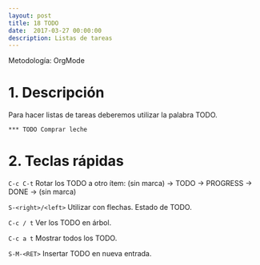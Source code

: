 ```yaml
---
layout: post
title: 18 TODO
date:  2017-03-27 00:00:00
description: Listas de tareas
---
```


Metodología: OrgMode

# 1. Descripción

Para hacer listas de tareas deberemos utilizar la palabra TODO.

```emacs
*** TODO Comprar leche
```

# 2. Teclas rápidas

`C-c C-t` Rotar los TODO a otro ítem: (sin marca) -> TODO -> PROGRESS -> DONE -> (sin marca)

`S-<right>/<left>` Utilizar con flechas. Estado de TODO.

`C-c / t` Ver los TODO en árbol.

`C-c a t` Mostrar todos los TODO.

`S-M-<RET>` Insertar TODO en nueva entrada.

